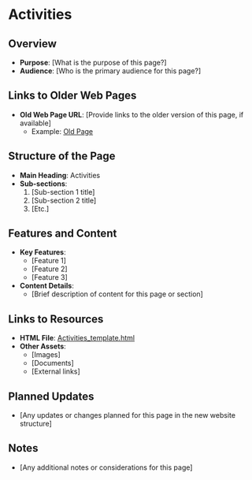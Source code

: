 # Activities

## Overview
- **Purpose**: [What is the purpose of this page?]
- **Audience**: [Who is the primary audience for this page?]

## Links to Older Web Pages
- **Old Web Page URL**: [Provide links to the older version of this page, if available]
  - Example: [Old Page](https://example.com/old-page)

## Structure of the Page
- **Main Heading**: Activities
- **Sub-sections**:
  1. [Sub-section 1 title]
  2. [Sub-section 2 title]
  3. [Etc.]

## Features and Content
- **Key Features**:
  - [Feature 1]
  - [Feature 2]
  - [Feature 3]
- **Content Details**:
  - [Brief description of content for this page or section]

## Links to Resources
- **HTML File**: [Activities_template.html](Activities_template.html)
- **Other Assets**:
  - [Images]
  - [Documents]
  - [External links]

## Planned Updates
- [Any updates or changes planned for this page in the new website structure]

## Notes
- [Any additional notes or considerations for this page]
